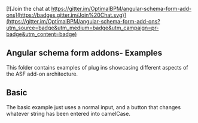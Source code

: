 [![Join the chat at https://gitter.im/OptimalBPM/angular-schema-form-add-ons](https://badges.gitter.im/Join%20Chat.svg)](https://gitter.im/OptimalBPM/angular-schema-form-add-ons?utm_source=badge&utm_medium=badge&utm_campaign=pr-badge&utm_content=badge)

## Angular schema form addons- Examples

This folder contains examples of plug ins showcasing different aspects of the ASF add-on architecture.

## Basic

The basic example just uses a normal input, and a button that changes whatever string has been entered into camelCase.

